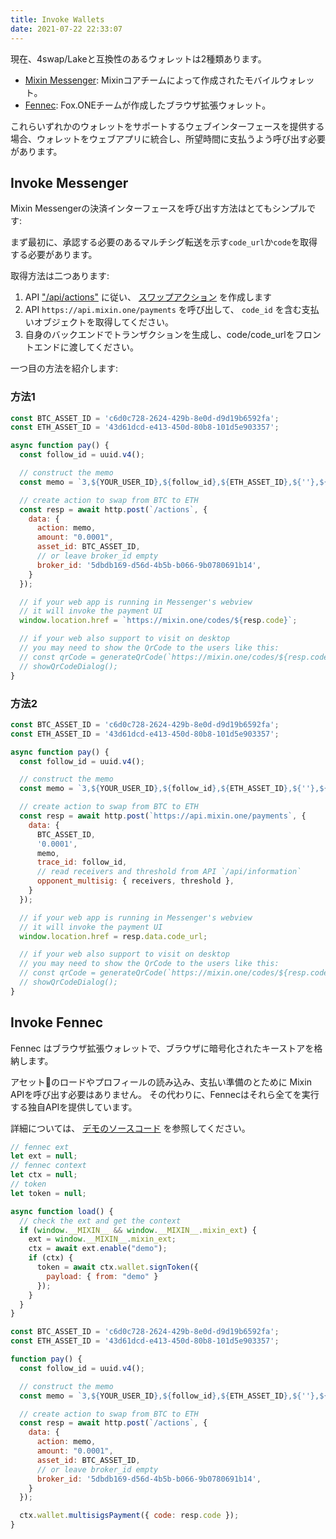 ```yaml
---
title: Invoke Wallets
date: 2021-07-22 22:33:07
---
```


現在、4swap/Lakeと互換性のあるウォレットは2種類あります。

- [Mixin Messenger](/docs/apps/wallets#mixin-messenger): Mixinコアチームによって作成されたモバイルウォレット。
- [Fennec](/docs/apps/wallets#fennec): Fox.ONEチームが作成したブラウザ拡張ウォレット。

これらいずれかのウォレットをサポートするウェブインターフェースを提供する場合、ウォレットをウェブアプリに統合し、所望時間に支払うよう呼び出す必要があります。

## Invoke Messenger

Mixin Messengerの決済インターフェースを呼び出す方法はとてもシンプルです:

まず最初に、承認する必要のあるマルチシグ転送を示す`code_url`か`code`を取得する必要があります。

取得方法は二つあります:

1. API ["/api/actions"](../apis/actions) に従い、 [スワップアクション](../action-protocol#swap-crypto) を作成します
2. API `https://api.mixin.one/payments` を呼び出して、 `code_id` を含む支払いオブジェクトを取得してください。
3. 自身のバックエンドでトランザクションを生成し、code/code_urlをフロントエンドに渡してください。

一つ目の方法を紹介します:

### 方法1

```javascript
const BTC_ASSET_ID = 'c6d0c728-2624-429b-8e0d-d9d19b6592fa';
const ETH_ASSET_ID = '43d61dcd-e413-450d-80b8-101d5e903357';

async function pay() {
  const follow_id = uuid.v4();

  // construct the memo
  const memo = `3,${YOUR_USER_ID},${follow_id},${ETH_ASSET_ID},${''},${'0.0001'}`;

  // create action to swap from BTC to ETH
  const resp = await http.post(`/actions`, {
    data: {
      action: memo,
      amount: "0.0001",
      asset_id: BTC_ASSET_ID,
      // or leave broker_id empty
      broker_id: '5dbdb169-d56d-4b5b-b066-9b0780691b14',
    }
  });

  // if your web app is running in Messenger's webview
  // it will invoke the payment UI
  window.location.href = `https://mixin.one/codes/${resp.code}`;

  // if your web also support to visit on desktop
  // you may need to show the QrCode to the users like this:
  // const qrCode = generateQrCode(`https://mixin.one/codes/${resp.coded}`)
  // showQrCodeDialog();
}
```

### 方法2

```javascript
const BTC_ASSET_ID = 'c6d0c728-2624-429b-8e0d-d9d19b6592fa';
const ETH_ASSET_ID = '43d61dcd-e413-450d-80b8-101d5e903357';

async function pay() {
  const follow_id = uuid.v4();

  // construct the memo
  const memo = `3,${YOUR_USER_ID},${follow_id},${ETH_ASSET_ID},${''},${'0.0001'}`;

  // create action to swap from BTC to ETH
  const resp = await http.post(`https://api.mixin.one/payments`, {
    data: {
      BTC_ASSET_ID,
      '0.0001',
      memo,
      trace_id: follow_id,
      // read receivers and threshold from API `/api/information`
      opponent_multisig: { receivers, threshold },
    }
  });

  // if your web app is running in Messenger's webview
  // it will invoke the payment UI
  window.location.href = resp.data.code_url;

  // if your web also support to visit on desktop
  // you may need to show the QrCode to the users like this:
  // const qrCode = generateQrCode(`https://mixin.one/codes/${resp.coded}`)
  // showQrCodeDialog();
}
```

## Invoke Fennec

Fennec はブラウザ拡張ウォレットで、ブラウザに暗号化されたキーストアを格納します。

アセットのロードやプロフィールの読み込み、支払い準備のとために Mixin APIを呼び出す必要はありません。 その代わりに、Fennecはそれら全てを実行する独自APIを提供しています。

詳細については、 [デモのソースコード](https://github.com/fox-one/fennec#4-interact-with-your-mixin-dapp) を参照してください。

```javascript
// fennec ext
let ext = null;
// fennec context
let ctx = null;
// token
let token = null;

async function load() {
  // check the ext and get the context
  if (window.__MIXIN__ && window.__MIXIN__.mixin_ext) {
    ext = window.__MIXIN__.mixin_ext;
    ctx = await ext.enable("demo");
    if (ctx) {
      token = await ctx.wallet.signToken({
        payload: { from: "demo" }
      });
    }
  }
}

const BTC_ASSET_ID = 'c6d0c728-2624-429b-8e0d-d9d19b6592fa';
const ETH_ASSET_ID = '43d61dcd-e413-450d-80b8-101d5e903357';

function pay() {
  const follow_id = uuid.v4();

  // construct the memo
  const memo = `3,${YOUR_USER_ID},${follow_id},${ETH_ASSET_ID},${''},${'0.0001'}`;

  // create action to swap from BTC to ETH
  const resp = await http.post(`/actions`, {
    data: {
      action: memo,
      amount: "0.0001",
      asset_id: BTC_ASSET_ID,
      // or leave broker_id empty
      broker_id: '5dbdb169-d56d-4b5b-b066-9b0780691b14',
    }
  });

  ctx.wallet.multisigsPayment({ code: resp.code });
}
```
